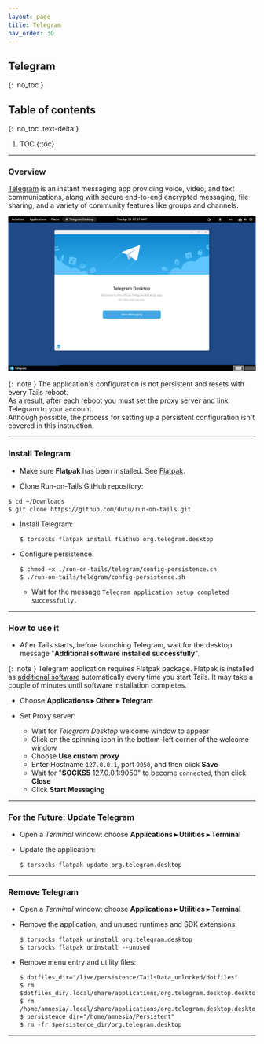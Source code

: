 ```yaml
---
layout: page
title: Telegram
nav_order: 30
---
```


## Telegram
{: .no_toc }

## Table of contents
{: .no_toc .text-delta }

1. TOC
{:toc}

---
### Overview

[Telegram] is an instant messaging app providing voice, video, and text communications, along with secure end-to-end encrypted messaging, file sharing, and a variety of community features like groups and channels.

![telegram.png](telegram.png)


{: .note }
The application's configuration is not persistent and resets with every Tails reboot.<br> 
As a result, after each reboot you must set the proxy server and link Telegram to your account.<br>
Although possible, the process for setting up a persistent configuration isn't covered in this instruction.

---
### Install Telegram

* Make sure **Flatpak** has been installed. See [Flatpak].


* Clone Run-on-Tails GitHub repository:
```shell
$ cd ~/Downloads
$ git clone https://github.com/dutu/run-on-tails.git
```


* Install Telegram:
  ```shell
  $ torsocks flatpak install flathub org.telegram.desktop
  ```


* Configure persistence:
  ```shell
  $ chmod +x ./run-on-tails/telegram/config-persistence.sh 
  $ ./run-on-tails/telegram/config-persistence.sh 
  ```
  * Wait for the message `Telegram application setup completed successfully.`


---
### How to use it

* After Tails starts, before launching Telegram, wait for the desktop message "**Additional software installed successfully**".

{: .note }
Telegram application requires Flatpak package. Flatpak is installed as [additional software] automatically every time you start Tails. It may take a couple of minutes until software installation completes.


* Choose **Applications ▸ Other ▸ Telegram**


* Set Proxy server:
  * Wait for _Telegram Desktop_ welcome window to appear
  * Click on the spinning icon in the bottom-left corner of the welcome window
  * Choose **Use custom proxy**
  * Enter Hostname `127.0.0.1`, port `9050`, and then click **Save**
  * Wait for "**SOCKS5** 127.0.0.1:9050" to become `connected`, then click **Close**
  * Click **Start Messaging**

  
---
### For the Future: Update Telegram

* Open a _Terminal_ window:  choose **Applications ▸ Utilities ▸ Terminal**


* Update the application:
  ```shell
  $ torsocks flatpak update org.telegram.desktop
  ```

 
---

### Remove Telegram

* Open a _Terminal_ window:  choose **Applications ▸ Utilities ▸ Terminal**


* Remove the application, and unused runtimes and SDK extensions:
  ```shell
  $ torsocks flatpak uninstall org.telegram.desktop
  $ torsocks flatpak uninstall --unused
  ```

* Remove menu entry and utility files:
  ```shell
  $ dotfiles_dir="/live/persistence/TailsData_unlocked/dotfiles"
  $ rm $dotfiles_dir/.local/share/applications/org.telegram.desktop.desktop
  $ rm /home/amnesia/.local/share/applications/org.telegram.desktop.desktop
  $ persistence_dir="/home/amnesia/Persistent"
  $ rm -fr $persistence_dir/org.telegram.desktop
  ```

--- 
[Telegram]: https://telegram.org/
[Flatpak]: ../flatpak/flatpak.html
[additional software]: https://tails.net/doc/persistent_storage/configure/index.en.html#additional_software